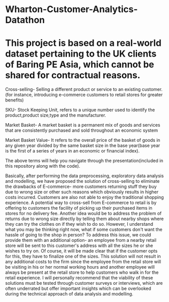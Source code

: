 # Wharton-Customer-Analytics-Datathon
# This project is based on a real-world dataset pertaining to the UK clients of Baring PE Asia, which cannot be shared for contractual reasons. 
Cross-selling- Selling a different product or service to an existing customer.(for instance, introducing e-commerce customers to retail stores for greater benefits)

SKU- Stock Keeping Unit, refers to a unique number used to identify the product,product size,type and the manufacturer. 

Market Basket- A market basket is a permanent mix of goods and services that are consistently purchased and sold throughout an economic system

Market Basket Value- It refers to the overall price of the basket of goods in any given year divided by the same basket size in the base year(base year is the first of a series of years in an economic or financial index).

The above terms will help you navigate through the presentation(included in this repository along with the code). 

Basically, after performing the data preprocessing, exploratory data analysis and modelling, we have proposed the solution of cross-selling to eliminate the drawbacks of E-commerce- more customers returning stuff they buy due to wrong size or other such reasons which obviously results in higher costs incurred. Customers are also not able to enjoy the traditional shopping experience. A potential way to cross-sell from E-commerce to retail is by offering to customers the facility of picking up their purchased items in stores for no delivery fee. Another idea would be to address the problem of returns due to wrong size directly by telling them about nearby shops where they can try the clothes on if they wish to do so.
However, I understand what you may be thinking right now, what if some customers don't want the hassle of going to the shop in person? To address this issue, we could provide them with an additional option- an employee from a nearby retail store will be sent to this customer's address with all the sizes he or she wishes to try on. Of course, it will be made clear that if the customer opts for this, they have to finalize one of the sizes. This solution will not result in any additional costs to the firm since the employee from the retail store will be visiting in his or her normal working hours and another employee will always be present at the retail store to help customers who walk in for the retail experience. 
I will personally recommend that the viability of these solutions must be tested through customer surveys or interviews, which are often underrated but offer important insights which can be overlooked during the technical approach of data analysis and modelling.
